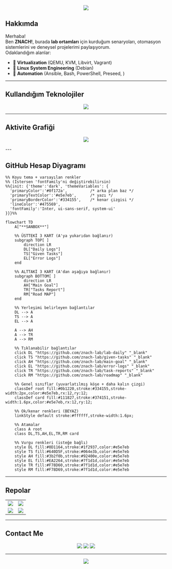 <!-- PROFİL BANNER -->
<p align="center">
  <img src="https://capsule-render.vercel.app/api?type=waving&color=0:0f2027,100:2c5364&height=250&section=header&text=%20Welcome%20to%20My%20Lab%20Environments!&fontSize=35&fontColor=ffffff&animation=fadeIn" />
</p>

<!-- HAKKINDA -->
## Hakkımda
Merhaba!  
Ben **ZNACH!**, burada **lab ortamları** için kurduğum senaryoları, otomasyon sistemlerini ve deneysel projelerimi paylaşıyorum.  
Odaklandığım alanlar:  
- 🔹 **Virtualization** (QEMU, KVM, Libvirt, Vagrant)  
- 🔹 **Linux System Engineering** (Debian)  
- 🔹 **Automation** (Ansible, Bash, PowerShell, Preseed, )  

---
<!-- TEKNOLOJİ ROZETLERİ --> 
## Kullandığım Teknolojiler 
<p align="center"> <img src="https://skillicons.dev/icons?i=linux,debian,windows,ansible,git,github,bash,powershell" /> </p>

---

<!-- ACTIVITY GRAPH --> 
## Aktivite Grafiği 

<p align="center"> 
  <img src="https://github-readme-activity-graph.vercel.app/graph?username=znach-lab&theme=tokyo-night&area=true&custom_title=znach-lab%20Activity%20Graph" /> 
</p>
---

<!-- PROJELER -->
## GitHub Hesap Diyagramı

```mermaid
%% Koyu tema + varsayılan renkler
%% (İstersen 'fontFamily'ni değiştirebilirsin)
%%{init: {'theme':'dark', 'themeVariables': {
  'primaryColor':'#0f172a',          /* arka plan baz */
  'primaryTextColor':'#e5e7eb',      /* yazı */
  'primaryBorderColor':'#334155',    /* kenar çizgisi */
  'lineColor':'#475569',
  'fontFamily':'Inter, ui-sans-serif, system-ui'
}}}%%

flowchart TD
    A["**SANBOX**"]

    %% ÜSTTEKİ 3 KART (A'ya yukarıdan bağlanır)
    subgraph TOP[ ]
        direction LR
        DL["Daily Logs"]
        TS["Given Tasks"]
        EL["Error Logs"]
    end

    %% ALTTAKİ 3 KART (A'dan aşağıya bağlanır)
    subgraph BOTTOM[ ]
        direction LR
        AH["Main Goal"]
        TR["Tasks Report"]
        RM["Road MAP"]
    end

    %% Yerleşimi belirleyen bağlantılar
    DL --> A
    TS --> A
    EL --> A

    A --> AH
    A --> TR
    A --> RM
  
    %% Tıklanabilir bağlantılar
    click DL "https://github.com/znach-lab/lab-daily" "_blank"
    click TS "https://github.com/znach-lab/given-tasks" "_blank"
    click AH "https://github.com/znach-lab/main-goal" "_blank"
    click EL "https://github.com/znach-lab/error-logs" "_blank"
    click TR "https://github.com/znach-lab/task-reports" "_blank"
    click RM "https://github.com/znach-lab/roadmap" "_blank"

    %% Genel sınıflar (yuvarlatılmış köşe + daha kalın çizgi)
    classDef root fill:#0b1220,stroke:#334155,stroke-width:2px,color:#e5e7eb,rx:12,ry:12;
    classDef card fill:#111827,stroke:#374151,stroke-width:1.6px,color:#e5e7eb,rx:12,ry:12;

    %% Ok/kenar renkleri (BEYAZ)
    linkStyle default stroke:#ffffff,stroke-width:1.6px;

    %% Atamalar
    class A root
    class DL,TS,AH,EL,TR,RM card

    %% Vurgu renkleri (isteğe bağlı)
    style DL fill:#0D1164,stroke:#1f2937,color:#e5e7eb
    style TS fill:#640D5F,stroke:#064e3b,color:#e5e7eb
    style AH fill:#3b2f0b,stroke:#92400e,color:#e5e7eb
    style EL fill:#EA2264,stroke:#7f1d1d,color:#e5e7eb
    style TR fill:#F78D60,stroke:#7f1d1d,color:#e5e7eb
    style RM fill:#F78D69,stroke:#7f1d1d,color:#e5e7eb

```

---

<!-- DİNAMİK CARDLAR -->
## Repolar
<table align="center">
  <tr>
    <td>
      <a href="https://github.com/znach-lab/lab-daily">
        <img src="https://github-readme-stats.vercel.app/api/pin/?username=znach-lab&repo=lab-daily&theme=darkhub&bg_color=00000000&hide_border=true" />
      </a>
    </td>
    <td>
      <a href="https://github.com/znach-lab/given-tasks">
        <img src="https://github-readme-stats.vercel.app/api/pin/?username=znach-lab&repo=given-tasks&theme=darkhub&bg_color=00000000&hide_border=true" />
      </a>
    </td>
  </tr>
  <tr>
    <td>
      <a href="https://github.com/znach-lab/task-reports">
        <img src="https://github-readme-stats.vercel.app/api/pin/?username=znach-lab&repo=task-reports&theme=darkhub&bg_color=00000000&hide_border=true" />
      </a>
    </td>
    <td>
      <a href="https://github.com/znach-lab/error-logs">
        <img src="https://github-readme-stats.vercel.app/api/pin/?username=znach-lab&repo=error-logs&theme=darkhub&bg_color=00000000&hide_border=true" />
      </a>
    </td>
  </tr>
</table>

---

<!-- İLETİŞİM -->
## Contact Me
<p align="center">
  <a href="mailto:example@mail.com"><img src="https://img.shields.io/badge/Email-D14836?style=for-the-badge&logo=gmail&logoColor=white"></a>
  <a href="https://linkedin.com/in/username"><img src="https://img.shields.io/badge/LinkedIn-0077B5?style=for-the-badge&logo=linkedin&logoColor=white"></a>
  <a href="https://github.com/znach-lab"><img src="https://img.shields.io/badge/GitHub-100000?style=for-the-badge&logo=github&logoColor=white"></a>
</p>

---

<p align="center">
  <img src="https://capsule-render.vercel.app/api?type=waving&color=0:0f2027,100:2c5364&height=150&section=footer" />
</p>
